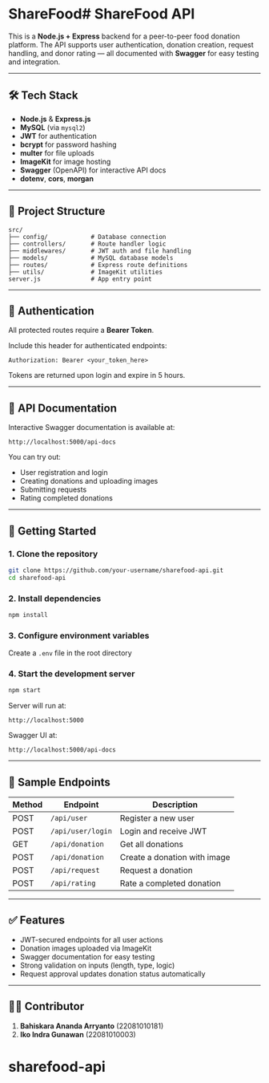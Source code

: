 # ShareFood# ShareFood API

This is a **Node.js + Express** backend for a peer-to-peer food donation platform. The API supports user authentication, donation creation, request handling, and donor rating — all documented with **Swagger** for easy testing and integration.

---

## 🛠️ Tech Stack

- **Node.js** & **Express.js**
- **MySQL** (via `mysql2`)
- **JWT** for authentication
- **bcrypt** for password hashing
- **multer** for file uploads
- **ImageKit** for image hosting
- **Swagger** (OpenAPI) for interactive API docs
- **dotenv**, **cors**, **morgan**

---

## 📁 Project Structure

```
src/
├── config/            # Database connection
├── controllers/       # Route handler logic
├── middlewares/       # JWT auth and file handling
├── models/            # MySQL database models
├── routes/            # Express route definitions
├── utils/             # ImageKit utilities
server.js              # App entry point
```

---

## 🔐 Authentication

All protected routes require a **Bearer Token**.

Include this header for authenticated endpoints:

```
Authorization: Bearer <your_token_here>
```

Tokens are returned upon login and expire in 5 hours.

---

## 📄 API Documentation

Interactive Swagger documentation is available at:

```
http://localhost:5000/api-docs
```

You can try out:

- User registration and login
- Creating donations and uploading images
- Submitting requests
- Rating completed donations

---

## 🚀 Getting Started

### 1. Clone the repository

```bash
git clone https://github.com/your-username/sharefood-api.git
cd sharefood-api
```

### 2. Install dependencies

```bash
npm install
```

### 3. Configure environment variables

Create a `.env` file in the root directory

### 4. Start the development server

```bash
npm start
```

Server will run at:

```
http://localhost:5000
```

Swagger UI at:

```
http://localhost:5000/api-docs
```

---

## 📌 Sample Endpoints

| Method | Endpoint          | Description                  |
| ------ | ----------------- | ---------------------------- |
| POST   | `/api/user`       | Register a new user          |
| POST   | `/api/user/login` | Login and receive JWT        |
| GET    | `/api/donation`   | Get all donations            |
| POST   | `/api/donation`   | Create a donation with image |
| POST   | `/api/request`    | Request a donation           |
| POST   | `/api/rating`     | Rate a completed donation    |

---

## ✅ Features

- JWT-secured endpoints for all user actions
- Donation images uploaded via ImageKit
- Swagger documentation for easy testing
- Strong validation on inputs (length, type, logic)
- Request approval updates donation status automatically

---

## 🧑‍💻 Contributor

1. **Bahiskara Ananda Arryanto** (22081010181)
2. **Iko Indra Gunawan** (22081010003)
# sharefood-api
